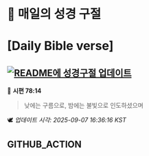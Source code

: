 # 🙏 매일의 성경 구절
# [Daily Bible verse]
## [![README에 성경구절 업데이트](https://github.com/DONGSUKA/first_test/actions/workflows/update-readme-bible.yml/badge.svg)](https://github.com/DONGSUKA/first_test/actions/workflows/update-readme-bible.yml)
<!-- START_BIBLE_VERSE -->
📖 **시편 78:14**
> 낮에는 구름으로, 밤에는 불빛으로 인도하셨으며

🕊️ _업데이트 시각: 2025-09-07 16:36:16 KST_
  <!-- END_BIBLE_VERSE -->
## GITHUB_ACTION
